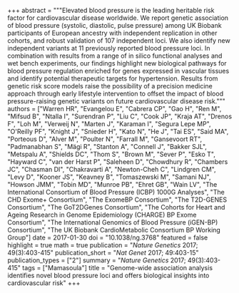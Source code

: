 +++
abstract = """Elevated blood pressure is the leading heritable risk factor for cardiovascular disease worldwide. We report genetic association of blood pressure (systolic, diastolic, pulse pressure) among UK Biobank participants of European ancestry with independent replication in other cohorts, and robust validation of 107 independent loci. We also identify new independent variants at 11 previously reported blood pressure loci. In combination with results from a range of in silico functional analyses and wet bench experiments, our findings highlight new biological pathways for blood pressure regulation enriched for genes expressed in vascular tissues and identify potential therapeutic targets for hypertension. Results from genetic risk score models raise the possibility of a precision medicine approach through early lifestyle intervention to offset the impact of blood pressure-raising genetic variants on future cardiovascular disease risk."""
authors = ["Warren HR", "Evangelou E", "Cabrera CP", "Gao H", "Ren M", "Mifsud B", "Ntalla I", "Surendran P", "Liu C", "Cook JP", "Kraja AT", "Drenos F", "Loh M", "Verweij N", "Marten J", "Karaman I", "Segura Lepe MP", "O'Reilly PF", "Knight J", "Snieder H", "Kato N", "He J", "Tai ES", "Said MA", "Porteous D", "Alver M", "Poulter N", "Farrall M", "Gansevoort RT", "Padmanabhan S", "Mägi R", "Stanton A", "Connell J", "Bakker SJL", "Metspalu A", "Shields DC", "Thom S", "Brown M", "Sever P", "Esko T", "Hayward C", "van der Harst P", "Saleheen D", "Chowdhury R", "Chambers JC", "Chasman DI", "Chakravarti A", "Newton-Cheh C", "Lindgren CM", "Levy D", "Kooner JS", "Keavney B", "Tomaszewski M", "Samani NJ", "Howson JMM", "Tobin MD", "Munroe PB", "Ehret GB", "Wain LV", "The International Consortium of Blood Pressure (ICBP) 1000G Analyses", "The CHD Exome+ Consortium", "The ExomeBP Consortium", "The T2D-GENES Consortium", "The GoT2DGenes Consortium", "The Cohorts for Heart and Ageing Research in Genome Epidemiology (CHARGE) BP Exome Consortium", "The International Genomics of Blood Pressure (iGEN-BP) Consortium", "The UK Biobank CardioMetabolic Consortium BP Working Group"]
date = 2017-01-30
doi = "10.1038/ng.3768"
featured = false
highlight = true
math = true
publication = "*Nature Genetics* 2017; 49(3):403-415"
publication_short = "*Nat Genet* 2017; 49:403-15"
publication_types = ["2"]
summary = "*Nature Genetics* 2017; 49(3):403-415"
tags = ["Mamasoula"]
title = "Genome-wide association analysis identifies novel blood pressure loci and offers biological insights into cardiovascular risk"
+++
